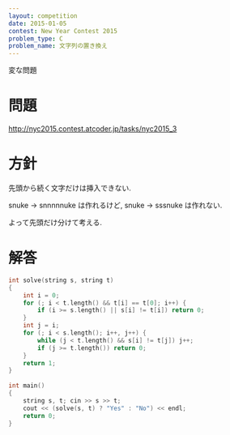 ```yaml
---
layout: competition
date: 2015-01-05
contest: New Year Contest 2015
problem_type: C
problem_name: 文字列の置き換え
---
```


変な問題

# 問題

<http://nyc2015.contest.atcoder.jp/tasks/nyc2015_3>

# 方針

先頭から続く文字だけは挿入できない.

snuke -> snnnnnuke は作れるけど, snuke -> sssnuke は作れない.

よって先頭だけ分けて考える.

# 解答

```cpp
int solve(string s, string t)
{
    int i = 0;
    for (; i < t.length() && t[i] == t[0]; i++) {
        if (i >= s.length() || s[i] != t[i]) return 0;
    }
    int j = i;
    for (; i < s.length(); i++, j++) {
        while (j < t.length() && s[i] != t[j]) j++;
        if (j >= t.length()) return 0;
    }
    return 1;
}
 
int main()
{
    string s, t; cin >> s >> t;
    cout << (solve(s, t) ? "Yes" : "No") << endl;
    return 0;
}
```
